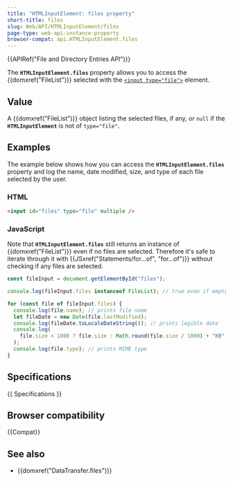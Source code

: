 ```yaml
---
title: "HTMLInputElement: files property"
short-title: files
slug: Web/API/HTMLInputElement/files
page-type: web-api-instance-property
browser-compat: api.HTMLInputElement.files
---
```


{{APIRef("File and Directory Entries API")}}

The **`HTMLInputElement.files`** property allows you to access the {{domxref("FileList")}} selected with the [`<input type="file">`](/en-US/docs/Web/HTML/Reference/Element/input/file) element.

## Value

A {{domxref("FileList")}} object listing the selected files, if any, or `null` if the **`HTMLInputElement`** is not of `type="file"`.

## Examples

The example below shows how you can access the **`HTMLInputElement.files`** property and log the name, date modified, size, and type of each file selected by the user.

### HTML

```html
<input id="files" type="file" multiple />
```

### JavaScript

Note that **`HTMLInputElement.files`** still returns an instance of {{domxref("FileList")}} even if no files are
selected.
Therefore it's safe to iterate through it with {{JSxref("Statements/for...of", "for...of")}} without checking if any files are selected.

```js
const fileInput = document.getElementById("files");

console.log(fileInput.files instanceof FileList); // true even if empty

for (const file of fileInput.files) {
  console.log(file.name); // prints file name
  let fileDate = new Date(file.lastModified);
  console.log(fileDate.toLocaleDateString()); // prints legible date
  console.log(
    file.size < 1000 ? file.size : Math.round(file.size / 1000) + "KB",
  );
  console.log(file.type); // prints MIME type
}
```

## Specifications

{{ Specifications }}

## Browser compatibility

{{Compat}}

## See also

- {{domxref("DataTransfer.files")}}
